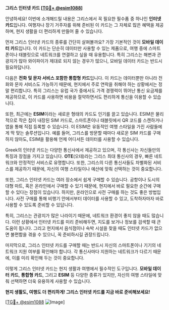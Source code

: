 **그리스 인터넷 카드 [[TG💪+ @esim1088](https://t.me/s/esim1088)]**

안녕하세요! 이번에 소개해드릴 내용은 그리스에서 꼭 필요한 필수품 중 하나인 **인터넷 카드**입니다. 여행자나 장기 거주자를 위해 준비된 이 카드는 그 자체로 많은 혜택을 제공하며, 현지 생활을 더 편리하게 만들어 줄 수 있습니다.

먼저 그리스 인터넷 카드의 종류를 간단히 살펴볼까요? 가장 기본적인 것이 **모바일 데이터 카드**입니다. 이 카드는 단순히 데이터만 사용할 수 있는 제품으로, 여행 중에 스마트폰이나 태블릿으로 네트워크를 연결하고 싶을 때 유용합니다. 특히 그리스는 해변과 관광지가 많아 와이파이가 제대로 되지 않는 경우가 많으니, 모바일 데이터 카드는 반드시 필요하답니다.

다음은 **전화 및 문자 서비스 포함한 통합형 카드**입니다. 이 카드는 데이터뿐만 아니라 전화와 문자 서비스도 가능하기 때문에, 현지에서 주로 연락을 취해야 하는 상황에서는 정말 편리합니다. 특히 그리스는 유럽 국가 중에서도 가격 경쟁력이 뛰어난 통신 요금제를 제공하므로, 이 카드를 사용하면 비용을 절약하면서도 편리하게 통신을 이용할 수 있습니다.

또한, 최근에는 **ESIM**이라는 새로운 형태의 카드도 인기를 끌고 있습니다. ESIM은 물리적으로 작은 칩이 내장된 SIM 카드로, 스마트폰이나 태블릿에서 QR 코드를 스캔하거나 앱을 통해 직접 등록할 수 있습니다. 이 ESIM은 유동적인 여행 스타일을 가진 사람들에게 딱 맞는 솔루션입니다. 예를 들어, 그리스를 방문할 때마다 새로운 SIM 카드를 구매하지 않아도, ESIM을 활용해 언제 어디서든 데이터를 사용할 수 있습니다.

Greek의 인터넷 카드는 다양한 통신사에서 제공하고 있으며, 각 통신사는 자신들만의 특징과 장점을 가지고 있습니다. **OTE**(오테)라는 그리스 최대 통신사의 경우, 빠른 네트워크와 안정적인 서비스로 유명합니다. 또한, 그리스의 다른 통신사들도 차별화된 서비스를 제공하기 때문에, 자신의 여행 스타일이나 예산에 맞춰 선택하는 것이 중요합니다.

또한, 그리스 인터넷 카드는 여러 장소에서 쉽게 구매할 수 있습니다. 공항이나 도시의 대형 마트, 혹은 온라인에서 구매할 수 있기 때문에, 현지에서 바로 필요한 순간에 구매할 수 있다는 장점이 있습니다. 하지만, 온라인으로 사전 구매를 하는 것도 좋은 방법입니다. 사전 구매를 통해 비행기 안에서부터 데이터를 사용할 수 있고, 도착하자마자 바로 사용할 수 있도록 준비할 수 있답니다.

특히, 그리스는 관광지가 많은 나라이기 때문에, 네트워크 환경이 좋지 않을 때도 많습니다. 이런 상황에서 인터넷 카드를 미리 준비해두면, 지도를 보거나 정보를 검색할 때 큰 도움이 됩니다. 그리고 현지에서 음식점이나 숙박 시설을 찾을 때도 인터넷 카드가 없으면 불편함을 겪을 수 있으니, 꼭 준비하시길 권장드립니다.

마지막으로, 그리스 인터넷 카드를 구매할 때는 반드시 자신의 스마트폰이나 기기의 네트워크 지원 여부를 확인해야 합니다. 각 통신사마다 지원하는 네트워크가 다르기 때문에, 이를 미리 확인해 두는 것이 중요합니다.

이렇게 그리스 인터넷 카드는 현지 생활과 여행에서 필수적인 도구입니다. **모바일 데이터 카드**, **통합형 카드**, 그리고 **ESIM** 등 다양한 종류가 있지만, 자신의 여행 스타일에 맞춰 선택하면 더욱 유용하게 사용할 수 있습니다. 

**현지 생활도, 여행도 더 편리하게! 그리스 인터넷 카드를 지금 바로 준비해보세요!**

[[TG💪+ @esim1088](https://t.me/s/esim1088) ![Image](https://i.postimg.cc/Y0z9fWf4/image.png)]